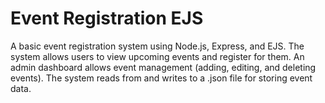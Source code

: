 # Event Registration EJS
A basic event registration system using Node.js, Express, and EJS. The system allows users to view upcoming events and register for them. An admin dashboard allows event management (adding, editing, and deleting events). The system reads from and writes to a .json file for storing event data. 
